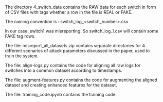The directory 4\_switch\_data contains the RAW data for each switch in form of CSV files with tags whether a row in the file is REAL or FAKE.



The naming convention is : switch\_log\_<switch\_number>.csv



In our case, switch1 was misreporting. So switch\_log\_1.csv will contain some FAKE tag rows.



The file: misreport\_all\_datasets.zip contains separate directories for 4 different scenarios of attack parameters discussed in the paper, used to train the system.

The file: align-logs.py contains the code for aligning all raw logs for switches into a common dataset according to timestamps.

The file: augment-features.py contains the code for augmenting the aligned dataset and creating enhanced features for the dataset.


The file: training\_code.ipynb contains the training code.

